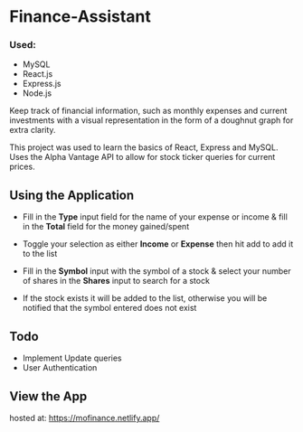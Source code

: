 # Finance-Assistant
### Used: 
- MySQL 
- React.js
- Express.js  
- Node.js

Keep track of financial information, such as monthly expenses and current investments with a visual representation in the form of a doughnut graph for extra clarity. 




This project was used to learn the basics of React, Express and MySQL.
Uses the Alpha Vantage API to allow for stock ticker queries for current prices. 


## Using the Application
- Fill in the **Type** input field for the name of your expense or income & fill in the **Total** field for the money gained/spent
- Toggle your selection as either **Income** or **Expense** then hit add to add it to the list

- Fill in the **Symbol** input with the symbol of a stock & select your number of shares in the **Shares** input to search for a stock
- If the stock exists it will be added to the list, otherwise you will be notified that the symbol entered does not exist


## Todo
- Implement Update queries
- User Authentication



## View the App

hosted at: https://mofinance.netlify.app/
